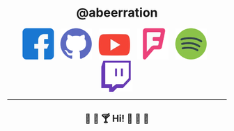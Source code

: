 <div align="center">
  <h1>@abeerration</h1>
  <div>
    <a href="https://www.facebook.com/profile.php?id=100090875457883"><img height="72" alt="Facebook" src="icons/fb.webp"></a>&nbsp;&nbsp;&nbsp;
    <a href=""><img height="72" alt="GitHub" src="icons/github.webp"></a>&nbsp;&nbsp;&nbsp;
    <a href=""><img height="72" alt="YouTube" src="icons/yt.jpg"></a>&nbsp;&nbsp;&nbsp;
    <a href=""><img height="72" alt="Foursquare" src="icons/foursquare.webp"></a>&nbsp;&nbsp;&nbsp;
    <a href=""><img height="72" alt="Spotify" src="icons/spotify.webp"></a>&nbsp;&nbsp;&nbsp;
    <a href=""><img height="72" alt="Discord" src="icons/discord.jpg"></a>
  </div>
  <hr>
  <h2>🍹 🍷 🍸 Hi! 🍩 🍧 🍰 </h2>
</div>
